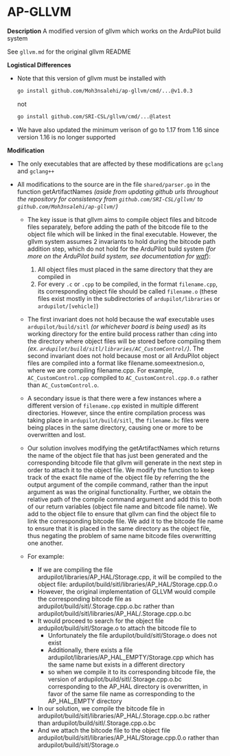 # AP-GLLVM

<!-- add hyperlinks here  -->
**Description**
A modified version of gllvm which works on the ArduPilot build system 

See ```gllvm.md``` for the original gllvm README

**Logistical Differences**
- Note that this version of gllvm must be installed with 
    ```bash
    go install github.com/Moh3nsalehi/ap-gllvm/cmd/...@v1.0.3
    ```
    not
    ```bash
    go install github.com/SRI-CSL/gllvm/cmd/...@latest
    ```

- We have also updated the minimum verison of go to 1.17 from 1.16 since version 1.16 is no longer supported

**Modification**
- The only executables that are affected by these modifications are ```gclang``` and ```gclang++```

- All modifications to the source are in the file ```shared/parser.go``` in the function getArtifactNames *(aside from updating github urls throughout the repository for consistency from ```github.com/SRI-CSL/gllvm/``` to ```github.com/Moh3nsalehi/ap-gllvm/```)*
    - The key issue is that gllvm aims to compile object files and bitcode files separately, before adding the path of the bitcode file to the object file which will be linked in the final executable. However, the gllvm system assumes 2 invariants to hold during the bitcode path addition step, which do not hold for the ArduPilot build system (*for more on the ArduPilot build system, see documentation for [waf](https://waf.io/book/)*): <!-- add a hyperlink here for waf --> 
        1. All object files must placed in the same directory that they are compiled in
        2. For every ```.c``` or ```.cpp``` to be compiled, in the format ```filename.cpp```, its corresponding object file should be called ```filename.o``` (these files exist mostly in the subdirectories of `ardupilot/libraries` or `ardupilot/[vehicle]`)

    - The first invariant does not hold because the waf executable uses ```ardupilot/build/sitl``` *(or whichever board is being used)* as its working directory for the entire build process rather than ```cd```ing into the directory where object files will be stored before compiling them *(ex. ```ardupilot/build/sitl/libraries/AC_CustomControl/```)*. The second invariant does not hold because most or all ArduPilot object files are compiled into a format like filename.someextnesion.o, where we are compiling filename.cpp. For example, ```AC_CustomControl.cpp``` compiled to ```AC_CustomControl.cpp.0.o``` rather than ```AC_CustomControl.o```.

    - A secondary issue is that there were a few instances where a different version of ```filename.cpp``` existed in multiple different directories. However, since the entire compilation process was taking place in ```ardupilot/build/sitl```, the ```filename.bc``` files were being places in the same directory, causing one or more to be overwritten and lost.
    
    - Our solution involves modifying the getArtifactNames which returns the name of the object file that has just been generated and the corresponding bitcode file that gllvm will generate in the next step in order to attach it to the object file. We modify the function to keep track of the exact file name of the object file by referring the the output argument of the compile command, rather than the input argument as was the original functionality. Further, we obtain the relative path of the compile command argument and add this to both of our return variables (object file name and bitcode file name). We add to the object file to ensure that gllvm can find the object file to link the corresponding bitcode file. We add it to the bitcode file name to ensure that it is placed in the same directory as the object file, thus negating the problem of same name bitcode files overwritting one another.
 
    - For example:
        - If we are compiling the file ardupilot/libraries/AP_HAL/Storage.cpp, it will be compiled to the object file: ardupilot/build/sitl/libraries/AP_HAL/Storage.cpp.0.o
        - However, the original implementation of GLLVM would compile the corresponding bitcode file as ardupilot/build/sitl/.Storage.cpp.o.bc rather than ardupilot/build/sitl/libraries/AP_HAL/.Storage.cpp.o.bc
        - It would proceed to search for the object file ardupilot/build/sitl/Storage.o to attach the bitcode file to
            - Unfortunately the file ardupilot/build/sitl/Storage.o does not exist
            - Additionally, there exists a file ardupilot/libraries/AP_HAL_EMPTY/Storage.cpp which has the same name but exists in a different directory
            - so when we compile it to its corresponding bitcode file, the version of ardupilot/build/sitl/.Storage.cpp.o.bc corresponding to the AP_HAL directory is overwritten, in favor of the same file name as corresponding to the AP_HAL_EMPTY directory
        - In our solution, we compile the bitcode file in ardupilot/build/sitl/libraries/AP_HAL/.Storage.cpp.o.bc rather than ardupilot/build/sitl/.Storage.cpp.o.bc
        - And we attach the bitcode file to the object file ardupilot/build/sitl/libraries/AP_HAL/Storage.cpp.0.o rather than ardupilot/build/sitl/Storage.o

